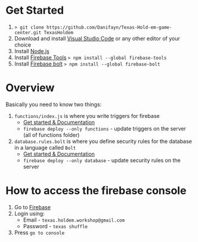 # Get Started
1. `> git clone https://github.com/Danifayn/Texas-Hold-em-game-center.git TexasHoldem`
2. Download and install [Visual Studio Code](https://code.visualstudio.com/download) or any other editor of your choice
3. Install [Node.js](https://nodejs.org/dist/v6.10.2/node-v6.10.2-x64.msi)
4. Install [Firebase Tools](https://github.com/firebase/firebase-tools) `> npm install --global firebase-tools`
5. Install [Firebase bolt](https://github.com/firebase/bolt/blob/master/docs/guide.md) `> npm install --global firebase-bolt`

# Overview
Basically you need to know two things:
1. `functions/index.js` is where you write triggers for firebase
    - [Get started & Documentation](https://firebase.google.com/docs/functions/get-started)
    - `firebase deploy --only functions` - update triggers on the server (all of functions folder)
2. `database.rules.bolt` is where you define security rules for the database in a language called `Bolt`
    - [Get started & Documentation](https://github.com/firebase/bolt/blob/master/docs/guide.md)
    - `firebase deploy --only database` - update security rules on the server

# How to access the firebase console
1. Go to [Firebase](firebase.google.com)
2. Login using:
    - Email - `texas.holdem.workshop@gmail.com`
    - Password - `texas shuffle`
2. Press `go to console`

